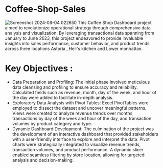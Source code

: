 # Coffee-Shop-Sales
![Screenshot 2024-08-04 022650](https://github.com/user-attachments/assets/5b125105-6f06-4c88-a288-2999b6086fd6)
This Coffee Shop Dashboard project aimed to revolutionize operational strategy through comprehensive data analysis and visualization. By leveraging transactional data spanning from January to June 2023, this project endeavored to provide invaluable insights into sales performance, customer behavior, and product trends across three locations Astoria , Hell's kitchen and Lower monhattan.
# Key Objectives :
* Data Preparation and Profiling: The initial phase involved meticulous data cleansing and profiling to ensure accuracy and reliability. Calculated fields such as revenue, month, day of the week, and hour of the day
  were added to facilitate in-depth analysis.
* Exploratory Data Analysis with Pivot Tables: Excel PivotTables were employed to dissect the dataset and uncover meaningful patterns. Views were created to analyze revenue trends over months, transactions by day of   the week and hour of the day, and transaction volumes by product category and type.
* Dynamic Dashboard Development: The culmination of the project was the development of an interactive dashboard that provided stakeholders with a user-friendly interface to explore and interpret the data. Pivot        charts were strategically integrated to visualize revenue trends, transaction volumes, and product performance. A dynamic slicer enabled seamless filtering by store location, allowing for targeted analysis and       decision-making.

